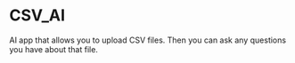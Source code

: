 # CSV_AI

AI app that allows you to upload CSV files.  Then you can ask any questions you have about that file.
